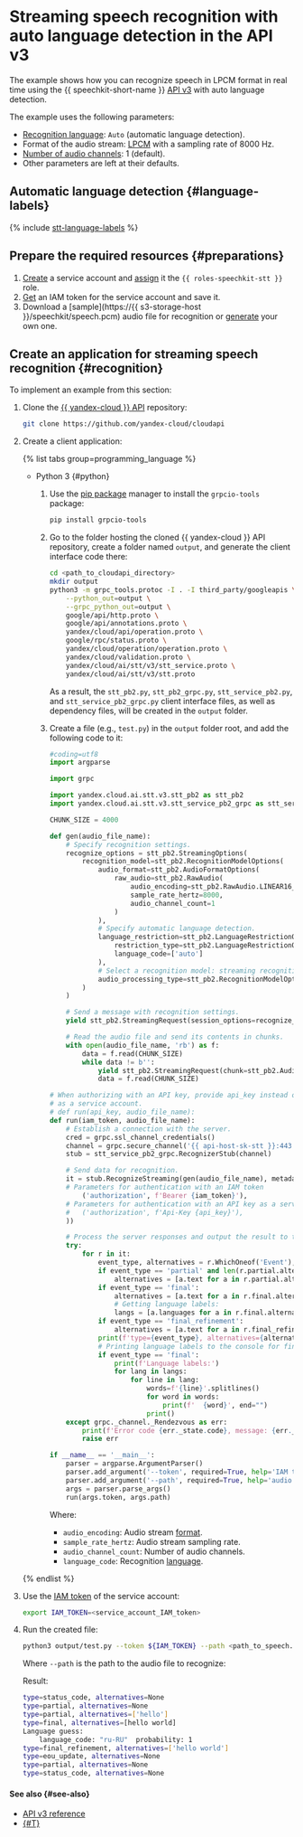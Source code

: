 # Streaming speech recognition with auto language detection in the API v3

The example shows how you can recognize speech in LPCM format in real time using the {{ speechkit-short-name }} [API v3](../../stt-v3/api-ref/grpc/) with auto language detection.

The example uses the following parameters:

* [Recognition language](../models#languages): `Auto` (automatic language detection).
* Format of the audio stream: [LPCM](../../formats.md#LPCM) with a sampling rate of 8000 Hz.
* [Number of audio channels](../../stt-v3/api-ref/grpc/AsyncRecognizer/recognizeFile#speechkit.stt.v3.RawAudio): 1 (default).
* Other parameters are left at their defaults.

## Automatic language detection {#language-labels}

{% include [stt-language-labels](../../../_includes/speechkit/stt-language-labels.md) %}

## Prepare the required resources {#preparations}

1. [Create](../../../iam/operations/sa/create.md) a service account and [assign](../../../iam/operations/sa/assign-role-for-sa.md) it the `{{ roles-speechkit-stt }}` role.
1. [Get](../../../iam/operations/iam-token/create-for-sa.md#via-cli) an IAM token for the service account and save it.
1. Download a [sample](https://{{ s3-storage-host }}/speechkit/speech.pcm) audio file for recognition or [generate](../../tts/api/tts-examples-v3.md) your own one.

## Create an application for streaming speech recognition {#recognition}

To implement an example from this section:

1. Clone the [{{ yandex-cloud }} API](https://github.com/yandex-cloud/cloudapi) repository:

    ```bash
    git clone https://github.com/yandex-cloud/cloudapi
    ```

1. Create a client application:

    {% list tabs group=programming_language %}

    - Python 3 {#python}

        1. Use the [pip package](https://pip.pypa.io/en/stable/) manager to install the `grpcio-tools` package:

            ```bash
            pip install grpcio-tools
            ```

        1. Go to the folder hosting the cloned {{ yandex-cloud }} API repository, create a folder named `output`, and generate the client interface code there:

            ```bash
            cd <path_to_cloudapi_directory>
            mkdir output
            python3 -m grpc_tools.protoc -I . -I third_party/googleapis \
                --python_out=output \
                --grpc_python_out=output \
                google/api/http.proto \
                google/api/annotations.proto \
                yandex/cloud/api/operation.proto \
                google/rpc/status.proto \
                yandex/cloud/operation/operation.proto \
                yandex/cloud/validation.proto \
                yandex/cloud/ai/stt/v3/stt_service.proto \
                yandex/cloud/ai/stt/v3/stt.proto
            ```

            As a result, the `stt_pb2.py`, `stt_pb2_grpc.py`, `stt_service_pb2.py`, and `stt_service_pb2_grpc.py` client interface files, as well as dependency files, will be created in the `output` folder.

        1. Create a file (e.g., `test.py`) in the `output` folder root, and add the following code to it:

            ```python
            #coding=utf8
            import argparse

            import grpc

            import yandex.cloud.ai.stt.v3.stt_pb2 as stt_pb2
            import yandex.cloud.ai.stt.v3.stt_service_pb2_grpc as stt_service_pb2_grpc

            CHUNK_SIZE = 4000

            def gen(audio_file_name):
                # Specify recognition settings.
                recognize_options = stt_pb2.StreamingOptions(
                    recognition_model=stt_pb2.RecognitionModelOptions(
                        audio_format=stt_pb2.AudioFormatOptions(
                            raw_audio=stt_pb2.RawAudio(
                                audio_encoding=stt_pb2.RawAudio.LINEAR16_PCM,
                                sample_rate_hertz=8000,
                                audio_channel_count=1
                            )
                        ),
                        # Specify automatic language detection.
                        language_restriction=stt_pb2.LanguageRestrictionOptions(
                            restriction_type=stt_pb2.LanguageRestrictionOptions.WHITELIST,
                            language_code=['auto']
                        ),
                        # Select a recognition model: streaming recognition.
                        audio_processing_type=stt_pb2.RecognitionModelOptions.REAL_TIME
                    )
                )

                # Send a message with recognition settings.
                yield stt_pb2.StreamingRequest(session_options=recognize_options)

                # Read the audio file and send its contents in chunks.
                with open(audio_file_name, 'rb') as f:
                    data = f.read(CHUNK_SIZE)
                    while data != b'':
                        yield stt_pb2.StreamingRequest(chunk=stt_pb2.AudioChunk(data=data))
                        data = f.read(CHUNK_SIZE)

            # When authorizing with an API key, provide api_key instead of iam_token.
            # as a service account.
            # def run(api_key, audio_file_name):
            def run(iam_token, audio_file_name):
                # Establish a connection with the server.
                cred = grpc.ssl_channel_credentials()
                channel = grpc.secure_channel('{{ api-host-sk-stt }}:443', cred)
                stub = stt_service_pb2_grpc.RecognizerStub(channel)

                # Send data for recognition.
                it = stub.RecognizeStreaming(gen(audio_file_name), metadata=(
                # Parameters for authentication with an IAM token
                    ('authorization', f'Bearer {iam_token}'),
                # Parameters for authentication with an API key as a service account
                #   ('authorization', f'Api-Key {api_key}'),
                ))

                # Process the server responses and output the result to the console.
                try:
                    for r in it:
                        event_type, alternatives = r.WhichOneof('Event'), None
                        if event_type == 'partial' and len(r.partial.alternatives) > 0:
                            alternatives = [a.text for a in r.partial.alternatives]
                        if event_type == 'final':
                            alternatives = [a.text for a in r.final.alternatives]
                            # Getting language labels:
                            langs = [a.languages for a in r.final.alternatives]
                        if event_type == 'final_refinement':
                            alternatives = [a.text for a in r.final_refinement.normalized_text.alternatives]
                        print(f'type={event_type}, alternatives={alternatives}')
                        # Printing language labels to the console for final versions:
                        if event_type == 'final':
                            print(f'Language labels:')
                            for lang in langs:
                                for line in lang:
                                    words=f'{line}'.splitlines()
                                    for word in words:
                                        print(f'  {word}', end="")
                                    print()
                except grpc._channel._Rendezvous as err:
                    print(f'Error code {err._state.code}, message: {err._state.details}')
                    raise err

            if __name__ == '__main__':
                parser = argparse.ArgumentParser()
                parser.add_argument('--token', required=True, help='IAM token or API key')
                parser.add_argument('--path', required=True, help='audio file path')
                args = parser.parse_args()
                run(args.token, args.path)
            ```

            Where:

            * `audio_encoding`: Audio stream [format](../../formats.md).
            * `sample_rate_hertz`: Audio stream sampling rate.
            * `audio_channel_count`: Number of audio channels.
            * `language_code`: Recognition [language](../index.md#langs).

    {% endlist %}

1. Use the [IAM token](../../../iam/concepts/authorization/iam-token.md) of the service account:

    ```bash
    export IAM_TOKEN=<service_account_IAM_token>
    ```

1. Run the created file:

    ```bash
    python3 output/test.py --token ${IAM_TOKEN} --path <path_to_speech.pcm_file>
    ```

   Where `--path` is the path to the audio file to recognize:

    Result:

    ```bash
    type=status_code, alternatives=None
    type=partial, alternatives=None
    type=partial, alternatives=['hello']
    type=final, alternatives=[hello world]
    Language guess:
        language_code: "ru-RU"  probability: 1
    type=final_refinement, alternatives=['hello world']
    type=eou_update, alternatives=None
    type=partial, alternatives=None
    type=status_code, alternatives=None
    ```

#### See also {#see-also}

* [API v3 reference](../../stt-v3/api-ref/grpc/)
* [{#T}](../../concepts/auth.md)
